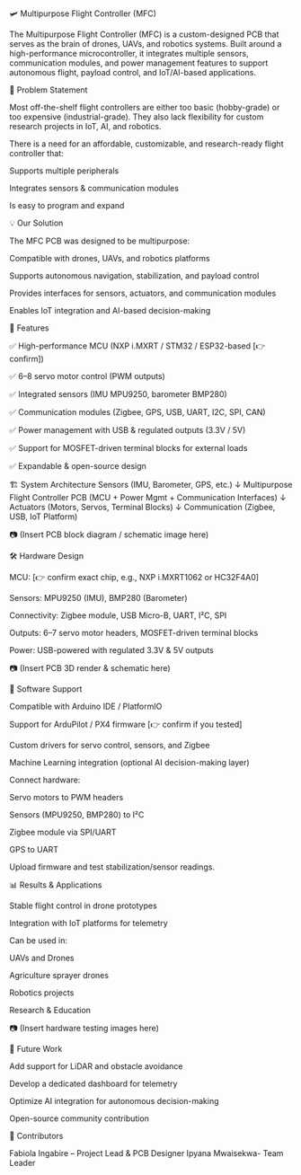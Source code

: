 🛩️ Multipurpose Flight Controller (MFC)

The Multipurpose Flight Controller (MFC) is a custom-designed PCB that serves as the brain of drones, UAVs, and robotics systems. Built around a high-performance microcontroller, it integrates multiple sensors, communication modules, and power management features to support autonomous flight, payload control, and IoT/AI-based applications.

📌 Problem Statement

Most off-the-shelf flight controllers are either too basic (hobby-grade) or too expensive (industrial-grade). They also lack flexibility for custom research projects in IoT, AI, and robotics.

There is a need for an affordable, customizable, and research-ready flight controller that:

Supports multiple peripherals

Integrates sensors & communication modules

Is easy to program and expand

💡 Our Solution

The MFC PCB was designed to be multipurpose:

Compatible with drones, UAVs, and robotics platforms

Supports autonomous navigation, stabilization, and payload control

Provides interfaces for sensors, actuators, and communication modules

Enables IoT integration and AI-based decision-making

🚀 Features

✅ High-performance MCU (NXP i.MXRT / STM32 / ESP32-based [👉 confirm])

✅ 6–8 servo motor control (PWM outputs)

✅ Integrated sensors (IMU MPU9250, barometer BMP280)

✅ Communication modules (Zigbee, GPS, USB, UART, I2C, SPI, CAN)

✅ Power management with USB & regulated outputs (3.3V / 5V)

✅ Support for MOSFET-driven terminal blocks for external loads

✅ Expandable & open-source design

🏗️ System Architecture
       Sensors (IMU, Barometer, GPS, etc.)
                       ↓
        Multipurpose Flight Controller PCB
   (MCU + Power Mgmt + Communication Interfaces)
                       ↓
        Actuators (Motors, Servos, Terminal Blocks)
                       ↓
        Communication (Zigbee, USB, IoT Platform)


📷 (Insert PCB block diagram / schematic image here)

🛠️ Hardware Design

MCU: [👉 confirm exact chip, e.g., NXP i.MXRT1062 or HC32F4A0]

Sensors: MPU9250 (IMU), BMP280 (Barometer)

Connectivity: Zigbee module, USB Micro-B, UART, I²C, SPI

Outputs: 6–7 servo motor headers, MOSFET-driven terminal blocks

Power: USB-powered with regulated 3.3V & 5V outputs

📷 (Insert PCB 3D render & schematic here)

🤖 Software Support

Compatible with Arduino IDE / PlatformIO

Support for ArduPilot / PX4 firmware [👉 confirm if you tested]

Custom drivers for servo control, sensors, and Zigbee

Machine Learning integration (optional AI decision-making layer)

Connect hardware:

Servo motors to PWM headers

Sensors (MPU9250, BMP280) to I²C

Zigbee module via SPI/UART

GPS to UART

Upload firmware and test stabilization/sensor readings.

📊 Results & Applications

Stable flight control in drone prototypes

Integration with IoT platforms for telemetry

Can be used in:

UAVs and Drones

Agriculture sprayer drones

Robotics projects

Research & Education

📷 (Insert hardware testing images here)

🔮 Future Work

Add support for LiDAR and obstacle avoidance

Develop a dedicated dashboard for telemetry

Optimize AI integration for autonomous decision-making

Open-source community contribution

👥 Contributors

Fabiola Ingabire – Project Lead & PCB Designer
Ipyana Mwaisekwa- Team Leader 
